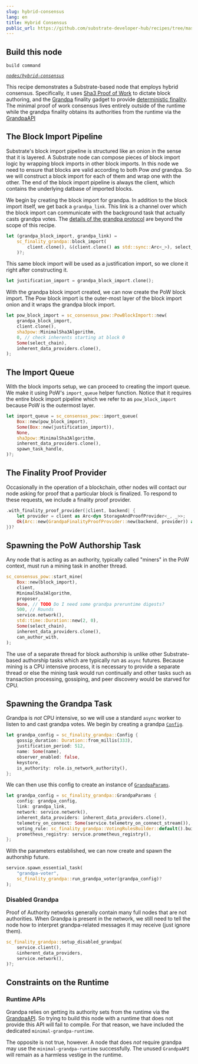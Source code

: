 ```yaml
---
slug: hybrid-consensus
lang: en
title: Hybrid Consensus
public_url: https://github.com/substrate-developer-hub/recipes/tree/master/nodes/hybrid-consensus
---
```


## Build this node
```
build command
```

*[`nodes/hybrid-consensus`](https://github.com/substrate-developer-hub/recipes/tree/master/nodes/hybrid-consensus)*

This recipe demonstrates a Substrate-based node that employs hybrid consensus. Specifically, it uses [Sha3 Proof of Work](./sha3-pow-consensus.md) to dictate block authoring, and the [Grandpa](https://substrate.dev/rustdocs/master/sc_finality_grandpa/index.html) finality gadget to provide [deterministic finality](https://www.substrate.io/kb/advanced/consensus#finality). The minimal proof of work consensus lives entirely outside of the runtime while the grandpa finality obtains its authorities from the runtime via the [GrandpaAPI](https://substrate.dev/rustdocs/master/sp_finality_grandpa/trait.GrandpaApi.html)

## The Block Import Pipeline

Substrate's block import pipeline is structured like an onion in the sense that it is layered. A Substrate node can compose pieces of block import logic by wrapping block imports in other block imports. In this node we need to ensure that blocks are valid according to both Pow _and_ grandpa. So we will construct a block import for each of them and wrap one with the other. The end of the block import pipeline is always the client, which contains the underlying datbase of imported blocks.

We begin by creating the block import for grandpa. In addition to the block import itself, we get back a `grandpa_link`. This link is a channel over which the block import can communicate with the background task that actually casts grandpa votes. The [details of the grandpa protocol](https://research.web3.foundation/en/latest/polkadot/GRANDPA.html) are beyond the scope of this recipe.

```rust
let (grandpa_block_import, grandpa_link) =
	sc_finality_grandpa::block_import(
		client.clone(), &(client.clone() as std::sync::Arc<_>), select_chain
	)?;
```

This same block import will be used as a justification import, so we clone it right after constructing it.
```rust
let justification_import = grandpa_block_import.clone();
```

With the grandpa block import created, we can now create the PoW block import. The Pow block import is the outer-most layer of the block import onion and it wraps the grandpa block import.

```rust
let pow_block_import = sc_consensus_pow::PowBlockImport::new(
	grandpa_block_import,
	client.clone(),
	sha3pow::MinimalSha3Algorithm,
	0, // check inherents starting at block 0
	Some(select_chain),
	inherent_data_providers.clone(),
);
```

## The Import Queue

With the block imports setup, we can proceed to creating the import queue. We make it using PoW's `import_queue` helper function. Notice that it requires the entire block import pipeline which we refer to as `pow_block_import` because PoW is the outermost layer.

```rust
let import_queue = sc_consensus_pow::import_queue(
	Box::new(pow_block_import),
	Some(Box::new(justification_import)),
	None,
	sha3pow::MinimalSha3Algorithm,
	inherent_data_providers.clone(),
	spawn_task_handle,
)?;
```

## The Finality Proof Provider

Occasionally in the operation of a blockchain, other nodes will contact our node asking for proof that a particular block is finalized. To respond to these requests, we include a finality proof provider.

```rust
.with_finality_proof_provider(|client, backend| {
	let provider = client as Arc<dyn StorageAndProofProvider<_, _>>;
	Ok(Arc::new(GrandpaFinalityProofProvider::new(backend, provider)) as _)
})?
```

## Spawning the PoW Authorship Task

Any node that is acting as an authority, typically called "miners" in the PoW context, must run a mining task in another thread.

```rust
sc_consensus_pow::start_mine(
	Box::new(block_import),
	client,
	MinimalSha3Algorithm,
	proposer,
	None, // TODO Do I need some grandpa preruntime digests?
	500, // Rounds
	service.network(),
	std::time::Duration::new(2, 0),
	Some(select_chain),
	inherent_data_providers.clone(),
	can_author_with,
);
```

The use of a separate thread for block authorship is unlike other Substrate-based authorship tasks which are typically run as `async` futures. Because mining is a CPU intensive process, it is necessary to provide a separate thread or else the mining task would run continually and other tasks such as transaction processing, gossiping, and peer discovery would be starved for CPU.

## Spawning the Grandpa Task

Grandpa is _not_ CPU intensive, so we will use a standard `async` worker to listen to and cast grandpa votes. We begin by creating a grandpa [`Config`](https://substrate.dev/rustdocs/master/sc_finality_grandpa/struct.Config.html).

```rust
let grandpa_config = sc_finality_grandpa::Config {
	gossip_duration: Duration::from_millis(333),
	justification_period: 512,
	name: Some(name),
	observer_enabled: false,
	keystore,
	is_authority: role.is_network_authority(),
};
```

We can then use this config to create an instance of [`GrandpaParams`](https://substrate.dev/rustdocs/master/sc_finality_grandpa/struct.GrandpaParams.html).

```rust
let grandpa_config = sc_finality_grandpa::GrandpaParams {
	config: grandpa_config,
	link: grandpa_link,
	network: service.network(),
	inherent_data_providers: inherent_data_providers.clone(),
	telemetry_on_connect: Some(service.telemetry_on_connect_stream()),
	voting_rule: sc_finality_grandpa::VotingRulesBuilder::default().build(),
	prometheus_registry: service.prometheus_registry(),
};
```

With the parameters established, we can now create and spawn the authorship future.

```rust
service.spawn_essential_task(
	"grandpa-voter",
	sc_finality_grandpa::run_grandpa_voter(grandpa_config)?
);
```

### Disabled Grandpa

Proof of Authority networks generally contain many full nodes that are not authorities. When Grandpa is present in the network, we still need to tell the node how to interpret grandpa-related messages it may receive (just ignore them).

```rust
sc_finality_grandpa::setup_disabled_grandpa(
	service.client(),
	&inherent_data_providers,
	service.network(),
)?;
```

## Constraints on the Runtime

### Runtime APIs

Grandpa relies on getting its authority sets from the runtime via the [GrandpaAPI](https://substrate.dev/rustdocs/master/sp_finality_grandpa/trait.GrandpaApi.html). So trying to build this node with a runtime that does not provide this API will fail to compile. For that reason, we have included the dedicated `minimal-grandpa-runtime`.

The opposite is not true, however. A node that does _not_ require grandpa may use the `minimal-grandpa-runtime` successfully. The unused `GrandpaAPI` will remain as a harmless vestige in the runtime.
